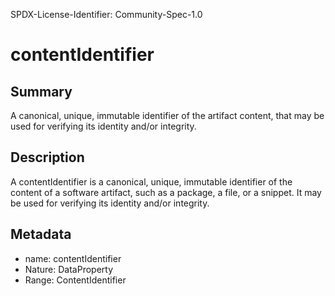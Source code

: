 SPDX-License-Identifier: Community-Spec-1.0

# contentIdentifier

## Summary

A canonical, unique, immutable identifier of the artifact content, that may be used for verifying its identity and/or integrity.

## Description

A contentIdentifier is a canonical, unique, immutable identifier of the content of a software artifact, such as a package, a file, or a snippet.
It may be used for verifying its identity and/or integrity.

## Metadata

- name: contentIdentifier
- Nature: DataProperty
- Range: ContentIdentifier
